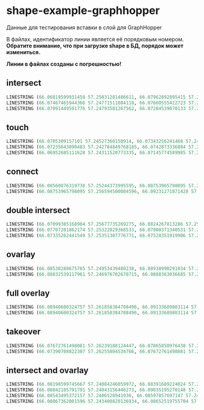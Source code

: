 # shape-example-graphhopper

Данные для тестирования вставки в слой для GraphHopper

В файлах, идентификатор линии является её порядковым номером. **Обратите внимание, что при загрузке shape в БД, порядок может измениться.**

**Линии в файлах созданы с погрешностью!**

## intersect

```SQL
LINESTRING (66.06819599931458 57.25031281486611, 66.07962892895415 57.24961189436822)
LINESTRING (66.07467465944366 57.24771511084118, 66.07660555422723 57.25186587096982)
LINESTRING (66.07091449591776 57.24793501267562, 66.07284539070133 57.252085772804264)
```

## touch

```SQL
LINESTRING (66.0705309157101 57.24527360150914, 66.07343256241468 57.245098203103325)
LINESTRING (66.07235643890483 57.242784849768185, 66.0742873336884 57.24693560989683)
LINESTRING (66.06952685111628 57.24311520773335, 66.07145774589985 57.24726596786199)
```

## connect

```SQL
LINESTRING (66.08560876319738 57.25244373995595, 66.08753965798095 57.256594500084596)
LINESTRING (66.08753965798095 57.256594500084596, 66.09231271871428 57.25592856633441)
```

## double intersect

```SQL
LINESTRING (66.07099385168904 57.25677735269275, 66.0824267813286 57.25607643219486, 66.08159655274505 57.25403511945976, 66.07016532732945 57.254770192606465)
LINESTRING (66.07707281862174 57.25322829368533, 66.07900371340531 57.25737905381398)
LINESTRING (66.07335262441549 57.25351307776771, 66.07528351919906 57.25766383789635)
```

## ovarlay

```SQL
LINESTRING (66.08538280675765 57.24953439480238, 66.08938990291034 57.24927918041815, 66.0888363036685 57.24808912999145, 66.09225337259277 57.247818841140784)
LINESTRING (66.08832539117961 57.246976702670715, 66.0888363036685 57.24808912999145, 66.08938990291034 57.24927918041815, 66.08986476757377 57.25028096919833)
```

## full overlay

```SQL
LINESTRING (66.08940600324757 57.261858384708496, 66.09133689803114 57.26600914483714)
LINESTRING (66.08940600324757 57.261858384708496, 66.09133689803114 57.26600914483714)
```

## takeover

```SQL
LINESTRING (66.07672761498081 57.26239188124447, 66.07865850976438 57.266542641373114)
LINESTRING (66.07390708822307 57.26255804534766, 66.07672761498081 57.26239188124447, 66.07865850976438 57.266542641373114, 66.0830942123941 57.266323903248676)
```

## intersect and ovarlay

```SQL
LINESTRING (66.08198599745667 57.24084246059972, 66.08391689224024 57.24499322072837)
LINESTRING (66.08842105791791 57.24043156446273, 66.09035195270148 57.24458232459138)
LINESTRING (66.08543495372157 57.2406528941936, 66.08597857697147 57.24184140243735, 66.08652519755704 57.24301645820211, 66.08730896934819 57.2446631597154)
LINESTRING (66.08067362001596 57.243400820136934, 66.08652519755704 57.24301645820211, 66.08597857697147 57.24184140243735, 66.09066958830222 57.24151500487387)
```



